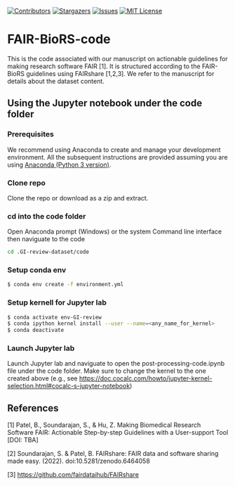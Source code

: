 

[![Contributors][contributors-shield]][contributors-url]
[![Stargazers][stars-shield]][stars-url]
[![Issues][issues-shield]][issues-url]
[![MIT License][license-shield]][license-url]

# FAIR-BioRS-code
This is the code associated with our manuscript on actionable guidelines for making research software FAIR [1]. It is structured according to the FAIR-BioRS guidelines using FAIRshare [1,2,3]. We refer to the manuscript for details about the dataset content.

## Using the Jupyter notebook under the code folder

### Prerequisites 
We recommend using Anaconda to create and manage your development environment. All the subsequent instructions are provided assuming you are using [Anaconda (Python 3 version)](https://www.anaconda.com/products/individual).

### Clone repo
Clone the repo or download as a zip and extract.

### cd into the code folder

Open Anaconda prompt (Windows) or the system Command line interface then naviguate to the code
```sh
cd .GI-review-dataset/code

```

### Setup conda env
```sh
$ conda env create -f environment.yml
```

### Setup kernell for Jupyter lab
```sh
$ conda activate env-GI-review
$ conda ipython kernel install --user --name=<any_name_for_kernel>
$ conda deactivate
```
### Launch Jupyter lab
Launch Jupyter lab and naviguate to open the post-processing-code.ipynb file under the code folder. Make sure to change the kernel to the one created above (e.g., see https://doc.cocalc.com/howto/jupyter-kernel-selection.html#cocalc-s-jupyter-notebook)


## References
[1] Patel, B., Soundarajan, S., & Hu, Z. Making Biomedical Research Software FAIR: Actionable Step-by-step Guidelines with a User-support Tool [DOI: TBA]

[2] Soundarajan, S. & Patel, B. FAIRshare: FAIR data and software sharing made easy. (2022). doi:10.5281/zenodo.6464058

[3] https://github.com/fairdataihub/FAIRshare


[contributors-shield]: https://img.shields.io/github/contributors/bvhpatel/GI-review-dataset.svg?style=flat-square
[contributors-url]: https://github.com/bvhpatel/GI-review-dataset/graphs/contributors
[stars-shield]: https://img.shields.io/github/stars/bvhpatel/GI-review-dataset.svg?style=flat-square
[stars-url]: https://github.com/bvhpatel/GI-review-dataset/stargazers
[issues-shield]: https://img.shields.io/github/issues/bvhpatel/GI-review-dataset.svg?style=flat-square
[issues-url]: https://github.com/bvhpatel/GI-review-dataset/issues
[license-shield]: https://img.shields.io/github/license/bvhpatel/GI-review-dataset.svg?style=flat-square
[license-url]: https://github.com/bvhpatel/GI-review-dataset/blob/master/LICENSE
